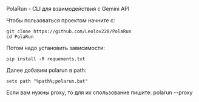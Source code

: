 PolaRun - CLI для взаимодействия с Gemini API

Чтобы пользоваться проектом начните с:

```bah
git clone https://github.com/Leolox228/PolaRun
cd PolaRun
```

Потом надо установить зависимости:

```bah
pip install -R requements.txt
```

Далее добавим polarun в path:
```path
setx path "%path%;polarun.bat"
```

Если вам нужны proxy, то для их спользование пишите: polarun --proxy
